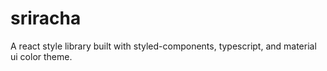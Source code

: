 # sriracha
A react style library built with styled-components, typescript, and material ui color theme.
